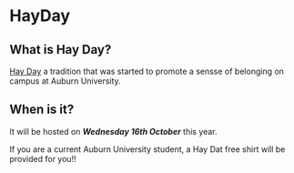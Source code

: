 # HayDay

## What is Hay Day?
[Hay Day](http://sga.auburn.edu/hey-day/) a tradition that was started to promote a sensse of belonging on campus at Auburn University.

## When is it?
It will be hosted on ***Wednesday 16th October*** this year. 

If you are a current Auburn University student, a Hay Dat free shirt will be provided for you!!
